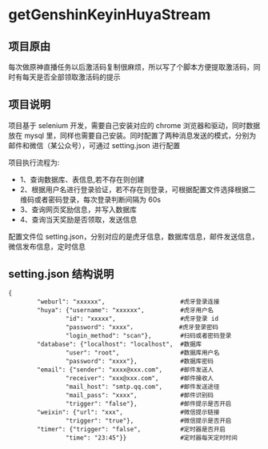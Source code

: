 # getGenshinKeyinHuyaStream

## 项目原由

每次做原神直播任务以后激活码复制很麻烦，所以写了个脚本方便提取激活码，同时有每天是否全部领取激活码的提示

## 项目说明

项目基于 selenium 开发，需要自己安装对应的 chrome 浏览器和驱动，同时数据放在 mysql 里，同样也需要自己安装。同时配置了两种消息发送的模式，分别为邮件和微信（某公众号），可通过 setting.json 进行配置

项目执行流程为:

- 1、查询数据库、表信息,若不存在则创建
- 2、根据用户名进行登录验证，若不存在则登录，可根据配置文件选择根据二维码或者密码登录，每次登录判断间隔为 60s
- 3、查询网页奖励信息，并写入数据库
- 4、查询当天奖励是否领取，发送信息

配置文件位 setting.json，分别对应的是虎牙信息，数据库信息，邮件发送信息，微信发布信息，定时信息

## setting.json 结构说明

```
{
        "weburl": "xxxxxx",                     #虎牙登录连接
        "huya": {"username": "xxxxxx",          #虎牙用户名
                "id": "xxxxx",                  #虎牙登录 id
                "password": "xxxx"，            #虎牙登录密码
                "login_method": "scan"},        #扫码或者密码登录
        "database": {"localhost": "localhost",  #数据库
                "user": "root",                 #数据库用户名
                "password": "xxxx"},            #数据库密码
        "email": {"sender": "xxxx@xxx.com",     #邮件发送人
                "receiver": "xxx@xxx.com",      #邮件接收人
                "mail_host": "smtp.qq.com",     #邮件发送途径
                "mail_pass": "xxxx",            #邮件识别码
                "trigger": "false"},            #邮件提示是否开启
        "weixin": {"url": "xxx",                #微信提示链接
                "trigger": "true"},             #微信提示是否开启
        "timer": {"trigger": "false",           #定时器是否开启
                "time": "23:45"}}               #定时器每天定时时间
```
